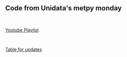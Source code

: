 ## Code from Unidata's metpy monday

<br>

[Youtube Playlist](https://www.youtube.com/watch?v=-fOfyHYpKck&list=PLQut5OXpV-0ir4IdllSt1iEZKTwFBa7kO)

<br>

[Table for updates](https://docs.google.com/spreadsheets/d/1_iWAKGmNznzVlPHMD5MiAVwnyfbzNoHwBQ5zln1NyVk/edit?usp=sharing)
